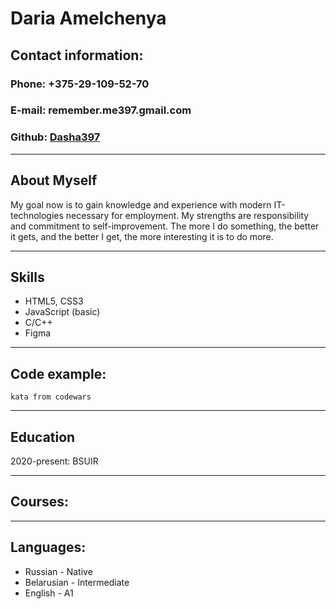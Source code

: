 # **Daria Amelchenya**

## **Contact information:**

### **Phone:** +375-29-109-52-70
### **E-mail:** remember.me397.gmail.com
### **Github:** [Dasha397](https://github.com/Dasha397)

---

## **About Myself**

My goal now is to gain knowledge and experience with modern IT-technologies necessary for employment. My strengths are responsibility and commitment to self-improvement. The more I do something, the better it gets, and the better I get, the more interesting it is to do more.

---

## **Skills**

* HTML5, CSS3
* JavaScript (basic)
* C/C++
* Figma

---

## **Code example:**

`kata from codewars`

---

## **Education**

2020-present: BSUIR

---

## **Courses:**

---

## **Languages:**

* Russian - Native
* Belarusian - Intermediate
* English - A1
